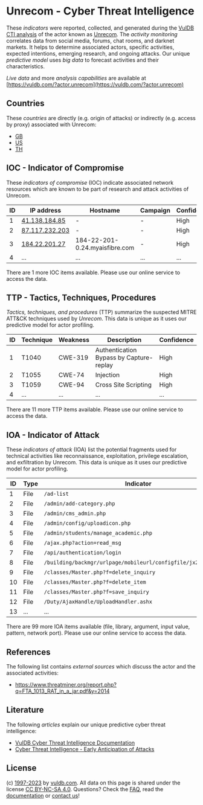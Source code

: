 # Unrecom - Cyber Threat Intelligence

These _indicators_ were reported, collected, and generated during the [VulDB CTI analysis](https://vuldb.com/?kb.cti) of the actor known as [Unrecom](https://vuldb.com/?actor.unrecom). The _activity monitoring_ correlates data from social media, forums, chat rooms, and darknet markets. It helps to determine associated actors, specific activities, expected intentions, emerging research, and ongoing attacks. Our unique _predictive model_ uses _big data_ to forecast activities and their characteristics.

_Live data_ and more _analysis capabilities_ are available at [https://vuldb.com/?actor.unrecom](https://vuldb.com/?actor.unrecom)

## Countries

These _countries_ are directly (e.g. origin of attacks) or indirectly (e.g. access by proxy) associated with Unrecom:

* [GB](https://vuldb.com/?country.gb)
* [US](https://vuldb.com/?country.us)
* [TH](https://vuldb.com/?country.th)

## IOC - Indicator of Compromise

These _indicators of compromise_ (IOC) indicate associated network resources which are known to be part of research and attack activities of Unrecom.

ID | IP address | Hostname | Campaign | Confidence
-- | ---------- | -------- | -------- | ----------
1 | [41.138.184.85](https://vuldb.com/?ip.41.138.184.85) | - | - | High
2 | [87.117.232.203](https://vuldb.com/?ip.87.117.232.203) | - | - | High
3 | [184.22.201.27](https://vuldb.com/?ip.184.22.201.27) | 184-22-201-0.24.myaisfibre.com | - | High
4 | ... | ... | ... | ...

There are 1 more IOC items available. Please use our online service to access the data.

## TTP - Tactics, Techniques, Procedures

_Tactics, techniques, and procedures_ (TTP) summarize the suspected MITRE ATT&CK techniques used by _Unrecom_. This data is unique as it uses our predictive model for actor profiling.

ID | Technique | Weakness | Description | Confidence
-- | --------- | -------- | ----------- | ----------
1 | T1040 | CWE-319 | Authentication Bypass by Capture-replay | High
2 | T1055 | CWE-74 | Injection | High
3 | T1059 | CWE-94 | Cross Site Scripting | High
4 | ... | ... | ... | ...

There are 11 more TTP items available. Please use our online service to access the data.

## IOA - Indicator of Attack

These _indicators of attack_ (IOA) list the potential fragments used for technical activities like reconnaissance, exploitation, privilege escalation, and exfiltration by Unrecom. This data is unique as it uses our predictive model for actor profiling.

ID | Type | Indicator | Confidence
-- | ---- | --------- | ----------
1 | File | `/ad-list` | Medium
2 | File | `/admin/add-category.php` | High
3 | File | `/admin/cms_admin.php` | High
4 | File | `/admin/config/uploadicon.php` | High
5 | File | `/admin/students/manage_academic.php` | High
6 | File | `/ajax.php?action=read_msg` | High
7 | File | `/api/authentication/login` | High
8 | File | `/building/backmgr/urlpage/mobileurl/configfile/jx2_config.ini` | High
9 | File | `/classes/Master.php?f=delete_inquiry` | High
10 | File | `/classes/Master.php?f=delete_item` | High
11 | File | `/classes/Master.php?f=save_inquiry` | High
12 | File | `/Duty/AjaxHandle/UploadHandler.ashx` | High
13 | ... | ... | ...

There are 99 more IOA items available (file, library, argument, input value, pattern, network port). Please use our online service to access the data.

## References

The following list contains _external sources_ which discuss the actor and the associated activities:

* https://www.threatminer.org/report.php?q=FTA_1013_RAT_in_a_jar.pdf&y=2014

## Literature

The following _articles_ explain our unique predictive cyber threat intelligence:

* [VulDB Cyber Threat Intelligence Documentation](https://vuldb.com/?kb.cti)
* [Cyber Threat Intelligence - Early Anticipation of Attacks](https://www.scip.ch/en/?labs.20201022)

## License

(c) [1997-2023](https://vuldb.com/?kb.changelog) by [vuldb.com](https://vuldb.com/?kb.about). All data on this page is shared under the license [CC BY-NC-SA 4.0](https://creativecommons.org/licenses/by-nc-sa/4.0/). Questions? Check the [FAQ](https://vuldb.com/?kb.faq), read the [documentation](https://vuldb.com/?kb) or [contact us](https://vuldb.com/?contact)!
